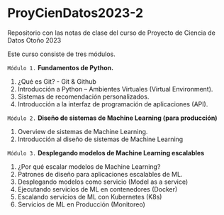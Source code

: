# ProyCienDatos2023-2
Repositorio con las notas de clase del curso de Proyecto de Ciencia de Datos Otoño 2023

Este curso consiste de tres módulos. 

`Módulo 1.` **Fundamentos de Python.**
   1. ¿Qué es Git? - Git & Github
   2. Introducción a Python – Ambientes Virtuales (Virtual Environment).
   3. Sistemas de recomendación personalizados.
   4. Introducción a la interfaz de programación de aplicaciones (API).

`Módulo 2.`  **Diseño de sistemas de Machine Learning (para producción)**
   1. Overview de sistemas de Machine Learning.
   2. Introducción al diseño de sistemas de Machine Learning
   
`Módulo 3.`  **Desplegando modelos de Machine Learning escalables**
   1. ¿Por qué escalar modelos de Machine Learning?
   2. Patrones de diseño para aplicaciones escalables de ML.
   3. Desplegando modelos como servicio (Model as a service)
   4. Ejecutando servicios de ML en contenedores (Docker)
   5. Escalando servicios de ML con Kubernetes (K8s)
   6. Servicios de ML en Producción (Monitoreo)
